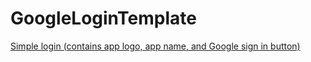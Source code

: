 # GoogleLoginTemplate
<a href="https://github.com/agungkurn/GoogleLoginTemplate/tree/simple">Simple login (contains app logo, app name, and Google sign in button)</a>
